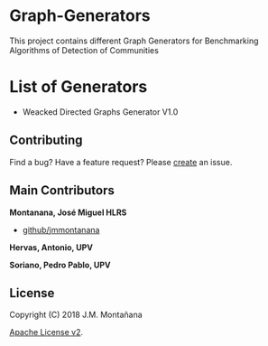 # Graph-Generators
This project contains different Graph Generators for Benchmarking Algorithms of Detection of Communities
 
# List of Generators

* Weacked Directed Graphs Generator V1.0
  


## Contributing
Find a bug? Have a feature request?
Please [create](https://github.com/jmmontanana/Graph-Generators/issues) an issue.


## Main Contributors

**Montanana, José Miguel HLRS**
+ [github/jmmontanana](https://github.com/jmmontanana)

**Hervas, Antonio, UPV**

**Soriano, Pedro Pablo, UPV**


## License
Copyright (C) 2018 J.M. Montañana

[Apache License v2](LICENSE).
